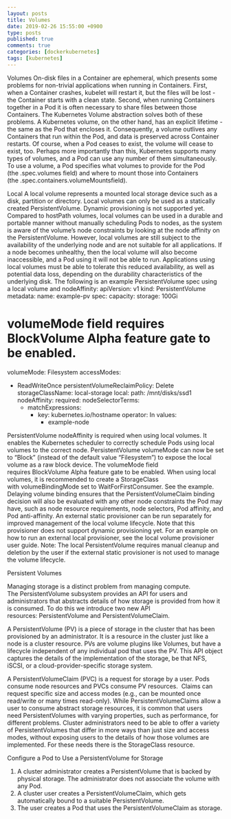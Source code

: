 ```yaml
---
layout: posts
title: Volumes
date: 2019-02-26 15:55:00 +0900
type: posts
published: true
comments: true
categories: [dockerkubernetes]
tags: [kubernetes]
---
```


Volumes
On-disk files in a Container are ephemeral, which presents some problems for non-trivial applications when running in Containers. First, when a Container crashes, kubelet will restart it, but the files will be lost - the Container starts with a clean state. Second, when running Containers together in a Pod it is often necessary to share files between those Containers. The Kubernetes Volume abstraction solves both of these problems.
A Kubernetes volume, on the other hand, has an explicit lifetime - the same as the Pod that encloses it. Consequently, a volume outlives any Containers that run within the Pod, and data is preserved across Container restarts. Of course, when a Pod ceases to exist, the volume will cease to exist, too. Perhaps more importantly than this, Kubernetes supports many types of volumes, and a Pod can use any number of them simultaneously.
To use a volume, a Pod specifies what volumes to provide for the Pod (the .spec.volumes field) and where to mount those into Containers (the .spec.containers.volumeMountsfield).

Local
A local volume represents a mounted local storage device such as a disk, partition or directory.
Local volumes can only be used as a statically created PersistentVolume. Dynamic provisioning is not supported yet.
Compared to hostPath volumes, local volumes can be used in a durable and portable manner without manually scheduling Pods to nodes, as the system is aware of the volume’s node constraints by looking at the node affinity on the PersistentVolume.
However, local volumes are still subject to the availability of the underlying node and are not suitable for all applications. If a node becomes unhealthy, then the local volume will also become inaccessible, and a Pod using it will not be able to run. Applications using local volumes must be able to tolerate this reduced availability, as well as potential data loss, depending on the durability characteristics of the underlying disk.
The following is an example PersistentVolume spec using a local volume and nodeAffinity:
apiVersion: v1
kind: PersistentVolume
metadata:
  name: example-pv
spec:
  capacity:
    storage: 100Gi
  # volumeMode field requires BlockVolume Alpha feature gate to be enabled.
  volumeMode: Filesystem
  accessModes:
  - ReadWriteOnce
  persistentVolumeReclaimPolicy: Delete
  storageClassName: local-storage
  local:
    path: /mnt/disks/ssd1
  nodeAffinity:
    required:
      nodeSelectorTerms:
      - matchExpressions:
        - key: kubernetes.io/hostname
          operator: In
          values:
          - example-node

PersistentVolume nodeAffinity is required when using local volumes. It enables the Kubernetes scheduler to correctly schedule Pods using local volumes to the correct node.
PersistentVolume volumeMode can now be set to “Block” (instead of the default value “Filesystem”) to expose the local volume as a raw block device. The volumeMode field requires BlockVolume Alpha feature gate to be enabled.
When using local volumes, it is recommended to create a StorageClass with volumeBindingMode set to WaitForFirstConsumer. See the example. Delaying volume binding ensures that the PersistentVolumeClaim binding decision will also be evaluated with any other node constraints the Pod may have, such as node resource requirements, node selectors, Pod affinity, and Pod anti-affinity.
An external static provisioner can be run separately for improved management of the local volume lifecycle. Note that this provisioner does not support dynamic provisioning yet. For an example on how to run an external local provisioner, see the local volume provisioner user guide.
Note: The local PersistentVolume requires manual cleanup and deletion by the user if the external static provisioner is not used to manage the volume lifecycle.

Persistent Volumes

Managing storage is a distinct problem from managing compute. The PersistentVolume subsystem provides an API for users and administrators that abstracts details of how storage is provided from how it is consumed. To do this we introduce two new API resources: PersistentVolume and PersistentVolumeClaim.

A PersistentVolume (PV) is a piece of storage in the cluster that has been provisioned by an administrator. It is a resource in the cluster just like a node is a cluster resource. PVs are volume plugins like Volumes, but have a lifecycle independent of any individual pod that uses the PV. This API object captures the details of the implementation of the storage, be that NFS, iSCSI, or a cloud-provider-specific storage system.

A PersistentVolumeClaim (PVC) is a request for storage by a user. 
Pods consume node resources and PVCs consume PV resources. 
Claims can request specific size and access modes (e.g., can be mounted once read/write or many times read-only). 
While PersistentVolumeClaims allow a user to consume abstract storage resources, it is common that users need PersistentVolumes with varying properties, such as performance, for different problems. Cluster administrators need to be able to offer a variety of PersistentVolumes that differ in more ways than just size and access modes, 
without exposing users to the details of how those volumes are implemented. For these needs there is the StorageClass resource.

Configure a Pod to Use a PersistentVolume for Storage
1. A cluster administrator creates a PersistentVolume that is backed by physical storage. The administrator does not associate the volume with any Pod.
2. A cluster user creates a PersistentVolumeClaim, which gets automatically bound to a suitable PersistentVolume.
3. The user creates a Pod that uses the PersistentVolumeClaim as storage.


